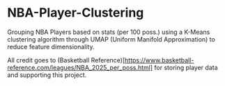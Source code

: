 # NBA-Player-Clustering
Grouping NBA Players based on stats (per 100 poss.) using a K-Means clustering algorithm through UMAP (Uniform Manifold Approximation) to reduce feature dimensionality. 

All credit goes to (Basketball Reference)[https://www.basketball-reference.com/leagues/NBA_2025_per_poss.html] for storing player data and supporting this project.
